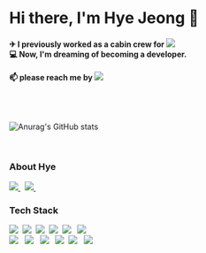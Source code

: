 <!--
### Hi there 👋


**hyeye1/hyeye1** is a ✨ _special_ ✨ repository because its `README.md` (this file) appears on your GitHub profile.

Here are some ideas to get you started:

- 🔭 I’m currently working on ...
- 🌱 I’m currently learning ...
- 👯 I’m looking to collaborate on ...
- 🤔 I’m looking for help with ...
- 💬 Ask me about ...
- 📫 How to reach me: ...
- 😄 Pronouns: ...
- ⚡ Fun fact: ...
-->
# Hi there, I'm Hye Jeong 👋 
#### ✈ I previously worked as a cabin crew for <img src="https://img.shields.io/badge/Emirates-D71921?style=flat-square&logo=Emirates&logoColor=white"/></a> <br> 💻 Now, I'm dreaming of becoming a developer. <br><br> 📫 please reach me by <img alig src="https://img.shields.io/badge/-hye.93@hotmail.com-0078D4?style=flat-square&logo=MicrosoftOutlook&logoColor=white" />

<br><br>

![Anurag's GitHub stats](https://github-readme-stats.vercel.app/api?username=hyeye1&show_icons=true&theme=graywhite)

<br>

### About Hye

<p>
	<a href="https://dogpaws.tistory.com/">
        <img src="https://img.shields.io/badge/tistory-EE4C2C?style=flat-square&logo=Thingiverse&logoColor=white&link=https://dogpaws.tistory.com/"/>
	</a>&nbsp;
	<a href="https://github.com/hyeye1?tab=overview&from=2021-01-01&to=2021-01-09">
	<img src="https://img.shields.io/badge/GitHub-181717?style=flat-square&logo=Github&logoColor=white&link=https://www.instagram.com/hyexox/"/>
	</a>&nbsp;
	<!-- <a href="">
 	<img alig src="https://img.shields.io/badge/-Portfolio-white?style=flat-square&logo=Notion&logoColor=black" />
	</a> -->
</p> 

### Tech Stack
<p>
             <img src="https://img.shields.io/badge/HTML5-f16524?style=flat-square&logo=HTML5&logoColor=white"/></a>&nbsp 
             <img src="https://img.shields.io/badge/CSS3-28a4d8?style=flat-square&logo=CSS3&logoColor=white"/></a>&nbsp 
             <img src="https://img.shields.io/badge/Bootstrap-6e43a3?style=flat-square&logo=Bootstrap&logoColor=white"/></a>&nbsp 
             <img src="https://img.shields.io/badge/JavaScript-f7e018?style=flat-square&logo=JavaScript&logoColor=white"/></a>&nbsp 
             <img src="https://img.shields.io/badge/jQuery-0769AD?style=flat-square&logo=jQuery&logoColor=white"/></a> &nbsp
             <img src="https://img.shields.io/badge/JSON-000000?style=flat-square&logo=JSON&logoColor=white"/></a> &nbsp <br>
             <img src="https://img.shields.io/badge/Java-007396?style=flat-square&logo=Java&logoColor=white"/></a> &nbsp
             <img src="https://img.shields.io/badge/Spring-6DB33F?style=flat-square&logo=Spring&logoColor=white"/></a> &nbsp
             <img src="https://img.shields.io/badge/Oracle-F80000?style=flat-square&logo=Oracle&logoColor=white"/></a> &nbsp
             <img src="https://img.shields.io/badge/Git-f05030?style=flat-square&logo=Git&logoColor=white"/></a>&nbsp 
             <img src="https://img.shields.io/badge/Arduino-00979D?style=flat-square&logo=Arduino&logoColor=white"/></a> &nbsp
             <img src="https://img.shields.io/badge/ApacheTomcat-F8DC75?style=flat-square&logo=ApacheTomcat&logoColor=black"/></a>
</p>


